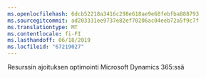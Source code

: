```yaml
---
ms.openlocfilehash: 6dcb52218a3416c298e618ae9e68febfba888793
ms.sourcegitcommit: ad203331ee9737e82ef70206ac04eeb72a5f9c7f
ms.translationtype: MT
ms.contentlocale: fi-FI
ms.lasthandoff: 06/18/2019
ms.locfileid: "67219027"
---
```

Resurssin ajoituksen optimointi Microsoft Dynamics 365:ssä